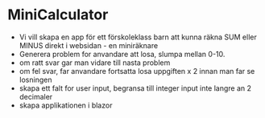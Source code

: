 # MiniCalculator
- Vi vill skapa en app för ett förskoleklass barn att kunna räkna SUM eller MINUS direkt i websidan - en miniräknare
- Generera problem for anvandare att losa, slumpa mellan 0-10.
- om ratt svar gar man vidare till nasta problem
- om fel svar, far anvandare fortsatta losa uppgiften x 2 innan man far se losningen
- skapa ett falt for user input, begransa till integer input inte langre an 2 decimaler
- skapa applikationen i blazor
